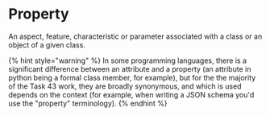 # Property

An aspect, feature, characteristic or parameter associated with a class or an object of a given class.

{% hint style="warning" %}
In some programming languages, there is a significant difference between an attribute and a property (an attribute in python being a formal class member, for example), but for the the majority of the Task 43 work, they are broadly synonymous, and which is used depends on the context (for example, when writing a JSON schema you'd use the "property" terminology).&#x20;
{% endhint %}
